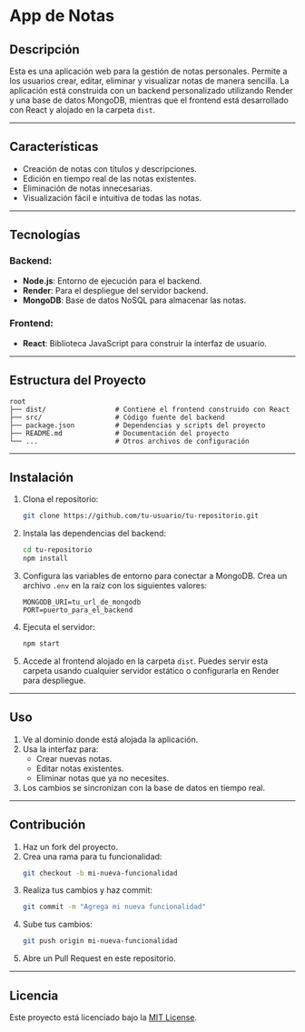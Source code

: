 # App de Notas

## Descripción

Esta es una aplicación web para la gestión de notas personales. Permite a los usuarios crear, editar, eliminar y visualizar notas de manera sencilla. La aplicación está construida con un backend personalizado utilizando Render y una base de datos MongoDB, mientras que el frontend está desarrollado con React y alojado en la carpeta `dist`.

---

## Características

- Creación de notas con títulos y descripciones.
- Edición en tiempo real de las notas existentes.
- Eliminación de notas innecesarias.
- Visualización fácil e intuitiva de todas las notas.

---

## Tecnologías

### Backend:
- **Node.js**: Entorno de ejecución para el backend.
- **Render**: Para el despliegue del servidor backend.
- **MongoDB**: Base de datos NoSQL para almacenar las notas.



### Frontend:

- **React**: Biblioteca JavaScript para construir la interfaz de usuario.

---

## Estructura del Proyecto

```
root
├── dist/                 # Contiene el frontend construido con React
├── src/                  # Código fuente del backend
├── package.json          # Dependencias y scripts del proyecto
├── README.md             # Documentación del proyecto
└── ...                   # Otros archivos de configuración
```

---

## Instalación

1. Clona el repositorio:

   ```bash
   git clone https://github.com/tu-usuario/tu-repositorio.git
   ```

2. Instala las dependencias del backend:

   ```bash
   cd tu-repositorio
   npm install
   ```

3. Configura las variables de entorno para conectar a MongoDB. Crea un archivo `.env` en la raíz con los siguientes valores:

   ```env
   MONGODB_URI=tu_url_de_mongodb
   PORT=puerto_para_el_backend
   ```

4. Ejecuta el servidor:

   ```bash
   npm start
   ```

5. Accede al frontend alojado en la carpeta `dist`. Puedes servir esta carpeta usando cualquier servidor estático o configurarla en Render para despliegue.

---

## Uso

1. Ve al dominio donde está alojada la aplicación.
2. Usa la interfaz para:
   - Crear nuevas notas.
   - Editar notas existentes.
   - Eliminar notas que ya no necesites.
3. Los cambios se sincronizan con la base de datos en tiempo real.

---

## Contribución

1. Haz un fork del proyecto.
2. Crea una rama para tu funcionalidad:
   ```bash
   git checkout -b mi-nueva-funcionalidad
   ```
3. Realiza tus cambios y haz commit:
   ```bash
   git commit -m "Agrega mi nueva funcionalidad"
   ```
4. Sube tus cambios:
   ```bash
   git push origin mi-nueva-funcionalidad
   ```
5. Abre un Pull Request en este repositorio.

---

## Licencia

Este proyecto está licenciado bajo la [MIT License](LICENSE).

